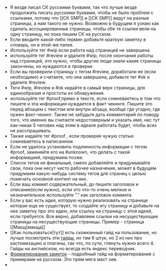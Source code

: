 * Я везде писал СК русскими буквами, так что лучше везде продолжить писать русскими буквами, чтобы не было проблем с ссылками, потому что [[СК SMP]] и [[CK SMP]] ведут на разные страницы, а нам такого не нужно. Возможно в будущем я узнаю как сделать ассоциированные страницы, чтобы обе те ссылки вели на одну страницу, но пока пишем СК на русском. 
* Если вводите какой-либо термин добавьте краткую заметку в словарь, он в этой-же папке.
* Используйте тег #wip если работа над страницей не завершена
* используйте тег #review и удалите #wip, после окончания работы над страницей, это нужно, чтобы другие люди знали какие страницы закончены, но нуждаются в проверке
* Если вы проверили страницу с тегом #review, доработали ее (если необходимо) и считаете, что она завершена, добавьте тег #ok и удалите #review.
* Теги #wip, #review и #ok кидайте в самый верх страницы, для единообразия и простоты их обнаружения.
* используйте тег #proof,прямо в тексте, если сомневаетесь в том что пишете и эта информация нуждается в факт чекинге. Пишите это перед абзацем с текстом или внутри абзаца, вообще где угодно, где нужен факт-чекинг. Также не забудьте дать комментарий по поводу того, что именно вы считаете недостоверным и указать имя, нас тут как-никак 5 человек над этим в идеале работать будет, чтобы всех не расспрашивать.
* Также кидайте тег #proof , если проверяя чужую статью сомневаетесь в написанном.
* Если не удалось установить подлинность информации с тегом #proof, заменяйте его на #unknown, что делать с такой информацией, придумаем позже.
* Список тегов не финальный, смело добавляйте и придумывайте свои, пока они несут чисто рабочее назначение, может в будущем придумаем какую-нибудь систему тегов для страниц с целью помечать основной контент на них.
* Если ваш коммит содержательный, до пишите заголовок и описание(если нужно), если это что-то очень мелкое и незначительное используйте "." как заголовок коммита
* Если у вас есть идея, которую нужно реализовать на странице которая еще не существует, то создайте эту страницу и добавьте на нее заметку про это идею, или ссылку на страницу с этой идеей, если требуется. Все верно, добавляем ссылки на несуществующие страницы на несуществующие страницы. Пример - страница [[Макщ|макща]] 
* [[Как пользоваться|тут]] есть скомканный гайд на пользование, но лучше посмотреть эти [гайды](https://www.youtube.com/watch?v=QgbLb6QCK88), их там 6 штук, но 2 из них про кастомизацию и плагины, так что, по сути, глянуть нужно всего 4. Гайды на английском, но всегда есть яндекс переводчик.  
* [Форматирование заметок](https://publish.obsidian.md/help-ru/%D0%A0%D1%83%D0%BA%D0%BE%D0%B2%D0%BE%D0%B4%D1%81%D1%82%D0%B2%D0%B0/%D0%A4%D0%BE%D1%80%D0%BC%D0%B0%D1%82%D0%B8%D1%80%D0%BE%D0%B2%D0%B0%D0%BD%D0%B8%D0%B5+%D0%B7%D0%B0%D0%BC%D0%B5%D1%82%D0%BE%D0%BA) - подробный гайд на форматирование с примерами на русском. Это прям мега маст хев.
* 

